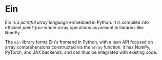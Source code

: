 # Ein

Ein is a _pointful array language_ embedded in Python. It is compiled into efficient _point-free_ whole-array operations as present in libraries like NumPy.

The `ein` library forms Ein's frontend in Python, with a lean API focused on array comprehensions constructed via the `array` function. It has NumPy, PyTorch, and JAX backends, and can thus be integrated with existing code.
